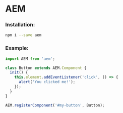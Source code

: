 # AEM

### Installation:

```sh
npm i --save aem
```

### Example:

```js
import AEM from 'aem';

class Button extends AEM.Component {
  init() {
    this.element.addEventListener('click', () => {
      alert('You clicked me!');
    });
  }
}

AEM.registerComponent('#my-button', Button);
```
